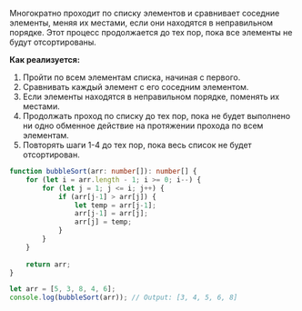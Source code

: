 Многократно проходит по списку элементов и сравнивает соседние элементы, меняя их местами, если они находятся в неправильном порядке. Этот процесс продолжается до тех пор, пока все элементы не будут отсортированы.

**Как реализуется:**

1. Пройти по всем элементам списка, начиная с первого.
2. Сравнивать каждый элемент с его соседним элементом.
3. Если элементы находятся в неправильном порядке, поменять их местами.
4. Продолжать проход по списку до тех пор, пока не будет выполнено ни одно обменное действие на протяжении прохода по всем элементам.
5. Повторять шаги 1-4 до тех пор, пока весь список не будет отсортирован.

```ts
function bubbleSort(arr: number[]): number[] {
    for (let i = arr.length - 1; i >= 0; i--) {
        for (let j = 1; j <= i; j++) {
            if (arr[j-1] > arr[j]) {
                let temp = arr[j-1];
                arr[j-1] = arr[j];
                arr[j] = temp;
            }
        }
    }
    
    return arr;
}

let arr = [5, 3, 8, 4, 6];
console.log(bubbleSort(arr)); // Output: [3, 4, 5, 6, 8]
```